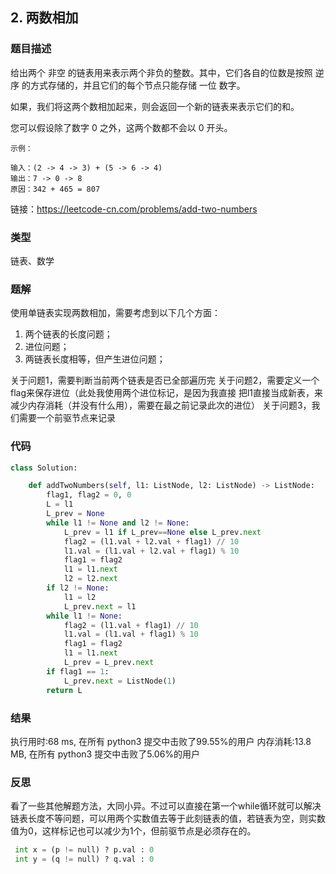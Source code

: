## 2. 两数相加



### 题目描述

给出两个 非空 的链表用来表示两个非负的整数。其中，它们各自的位数是按照 逆序 的方式存储的，并且它们的每个节点只能存储 一位 数字。

如果，我们将这两个数相加起来，则会返回一个新的链表来表示它们的和。

您可以假设除了数字 0 之外，这两个数都不会以 0 开头。

```
示例：

输入：(2 -> 4 -> 3) + (5 -> 6 -> 4)
输出：7 -> 0 -> 8
原因：342 + 465 = 807
```

链接：https://leetcode-cn.com/problems/add-two-numbers



### 类型

链表、数学



### 题解

使用单链表实现两数相加，需要考虑到以下几个方面：

1. 两个链表的长度问题；
2. 进位问题；
3. 两链表长度相等，但产生进位问题；

关于问题1，需要判断当前两个链表是否已全部遍历完
关于问题2，需要定义一个flag来保存进位（此处我使用两个进位标记，是因为我直接
把l1直接当成新表，来减少内存消耗（并没有什么用），需要在最之前记录此次的进位）
关于问题3，我们需要一个前驱节点来记录



### 代码

```python
class Solution:

	def addTwoNumbers(self, l1: ListNode, l2: ListNode) -> ListNode:
	    flag1, flag2 = 0, 0
	    L = l1
	    L_prev = None
	    while l1 != None and l2 != None:
	    	L_prev = l1 if L_prev==None else L_prev.next
	    	flag2 = (l1.val + l2.val + flag1) // 10
	    	l1.val = (l1.val + l2.val + flag1) % 10
	    	flag1 = flag2
	    	l1 = l1.next
	    	l2 = l2.next
	    if l2 != None:
	    	l1 = l2
	    	L_prev.next = l1
	    while l1 != None:
	    	flag2 = (l1.val + flag1) // 10
	    	l1.val = (l1.val + flag1) % 10
	    	flag1 = flag2
	    	l1 = l1.next
	    	L_prev = L_prev.next
	    if flag1 == 1:
	    	L_prev.next = ListNode(1)
	    return L	    

```



### 结果

执行用时:68 ms, 在所有 python3 提交中击败了99.55%的用户
内存消耗:13.8 MB, 在所有 python3 提交中击败了5.06%的用户



### 反思
看了一些其他解题方法，大同小异。不过可以直接在第一个while循环就可以解决链表长度不等问题，可以用两个实数值去等于此刻链表的值，若链表为空，则实数值为0，这样标记也可以减少为1个，但前驱节点是必须存在的。

```python
 int x = (p != null) ? p.val : 0
 int y = (q != null) ? q.val : 0
```

